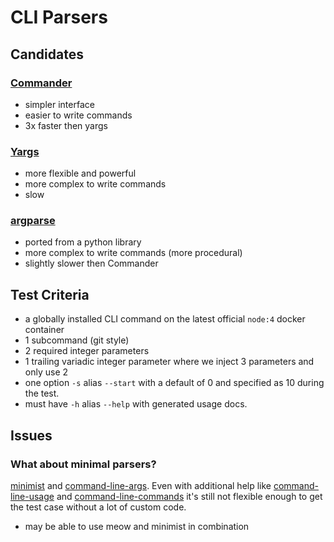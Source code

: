 # CLI Parsers

## Candidates

### [Commander](https://www.npmjs.com/package/commander)

- simpler interface
- easier to write commands
- 3x faster then yargs

### [Yargs](https://www.npmjs.com/package/yargs)

- more flexible and powerful
- more complex to write commands
- slow

### [argparse](https://www.npmjs.com/package/argparse)

- ported from a python library
- more complex to write commands (more procedural)
- slightly slower then Commander

## Test Criteria

- a globally installed CLI command on the latest official `node:4` docker container
- 1 subcommand (git style)
- 2 required integer parameters
- 1 trailing variadic integer parameter where we inject 3 parameters and only use 2
- one option `-s` alias `--start` with a default of 0 and specified as 10 during the test.
- must have `-h` alias `--help` with generated usage docs.

## Issues

### What about minimal parsers?

[minimist](https://www.npmjs.com/package/minimist)
and [command-line-args](https://www.npmjs.com/package/command-line-args).
Even with additional help like
[command-line-usage](https://www.npmjs.com/package/command-line-usage)
and [command-line-commands](https://www.npmjs.com/package/command-line-commands)
it's still not flexible enough to get the test case without a lot of custom code.

- may be able to use meow and minimist in combination
